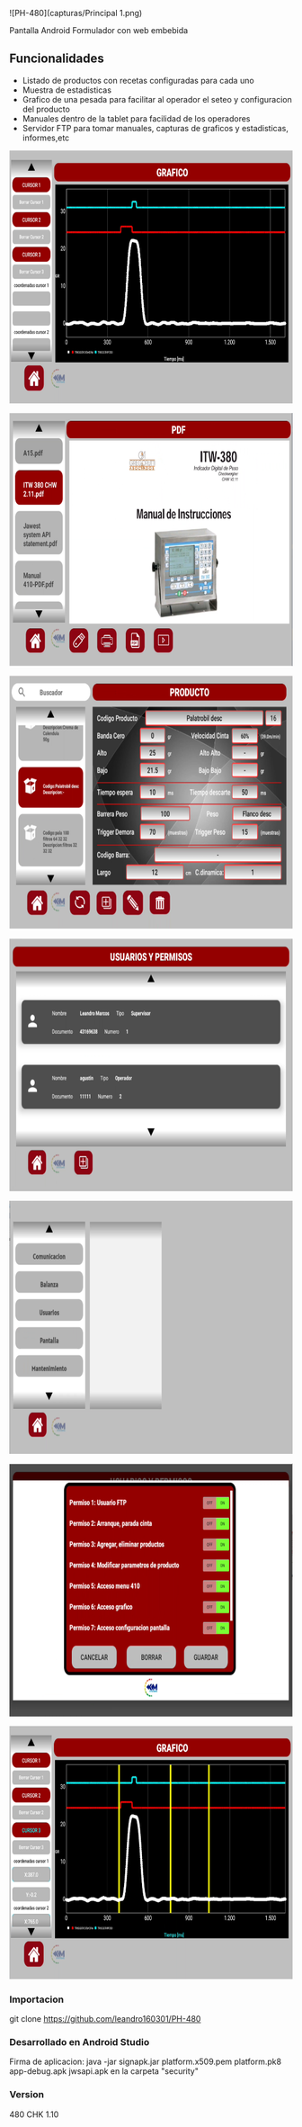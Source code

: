 
![PH-480](capturas/Principal 1.png)

Pantalla Android Formulador con web embebida


Funcionalidades
--------
* Listado de productos con recetas configuradas para cada uno
* Muestra de estadisticas
* Grafico de una pesada para facilitar al operador el seteo y configuracion del producto
* Manuales dentro de la tablet para facilidad de los operadores
* Servidor FTP para tomar manuales, capturas de graficos y estadisticas, informes,etc


<img src="capturas/GRAFICO (1).png"
     alt="Grafico de pesada"
     height="450">


<img src="capturas/PDF (1).png"
     alt="Screenshot Manuales y Videos para cliente"
     height="450">

<img src="capturas/Productos, primer vista prod actual.png"
     alt="Screenshot Recetas de productos"
     height="450">

<img src="capturas/Lista de usuarios.png"
     alt="Screenshot Lista de usuarios"
     height="450">

<img src="capturas/configuracion.png"
     alt="Screenshot Menu de configuracion del equipo"
     height="450">

<img src="capturas/Permisos de usuarios.png"
     alt="Screenshot Permisos de cada user"
     height="450">

<img src="capturas/GRAFICO CURSORES (1).png"
     alt="Screenshot Cursores de grafico para tomar tiempos de pesaje exactos"
     height="450">


### Importacion

 git clone https://github.com/leandro160301/PH-480

### Desarrollado en Android Studio

 Firma de aplicacion: java -jar signapk.jar platform.x509.pem platform.pk8 app-debug.apk jwsapi.apk en la carpeta "security"

### Version

480 CHK 1.10
